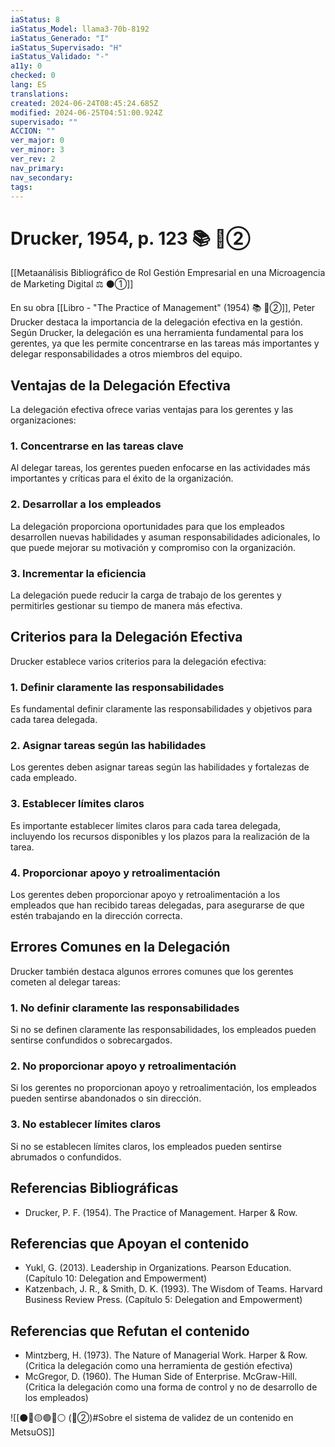 ```yaml
---
iaStatus: 8
iaStatus_Model: llama3-70b-8192
iaStatus_Generado: "I"
iaStatus_Supervisado: "H"
iaStatus_Validado: "-"
a11y: 0
checked: 0
lang: ES
translations: 
created: 2024-06-24T08:45:24.685Z
modified: 2024-06-25T04:51:00.924Z
supervisado: ""
ACCION: ""
ver_major: 0
ver_minor: 3
ver_rev: 2
nav_primary: 
nav_secondary: 
tags:
---
```

# Drucker, 1954, p. 123 📚 🔴②

[[Metaanálisis Bibliográfico de Rol Gestión Empresarial en una Microagencia de Marketing Digital ⚖️ ⚫①]]

En su obra [[Libro - "The Practice of Management" (1954) 📚 🔴②]], Peter Drucker destaca la importancia de la delegación efectiva en la gestión. Según Drucker, la delegación es una herramienta fundamental para los gerentes, ya que les permite concentrarse en las tareas más importantes y delegar responsabilidades a otros miembros del equipo.

## Ventajas de la Delegación Efectiva

La delegación efectiva ofrece varias ventajas para los gerentes y las organizaciones:

### 1. Concentrarse en las tareas clave

Al delegar tareas, los gerentes pueden enfocarse en las actividades más importantes y críticas para el éxito de la organización.

### 2. Desarrollar a los empleados

La delegación proporciona oportunidades para que los empleados desarrollen nuevas habilidades y asuman responsabilidades adicionales, lo que puede mejorar su motivación y compromiso con la organización.

### 3. Incrementar la eficiencia

La delegación puede reducir la carga de trabajo de los gerentes y permitirles gestionar su tiempo de manera más efectiva.

## Criterios para la Delegación Efectiva

Drucker establece varios criterios para la delegación efectiva:

### 1. Definir claramente las responsabilidades

Es fundamental definir claramente las responsabilidades y objetivos para cada tarea delegada.

### 2. Asignar tareas según las habilidades

Los gerentes deben asignar tareas según las habilidades y fortalezas de cada empleado.

### 3. Establecer límites claros

Es importante establecer límites claros para cada tarea delegada, incluyendo los recursos disponibles y los plazos para la realización de la tarea.

### 4. Proporcionar apoyo y retroalimentación

Los gerentes deben proporcionar apoyo y retroalimentación a los empleados que han recibido tareas delegadas, para asegurarse de que estén trabajando en la dirección correcta.

## Errores Comunes en la Delegación

Drucker también destaca algunos errores comunes que los gerentes cometen al delegar tareas:

### 1. No definir claramente las responsabilidades

Si no se definen claramente las responsabilidades, los empleados pueden sentirse confundidos o sobrecargados.

### 2. No proporcionar apoyo y retroalimentación

Si los gerentes no proporcionan apoyo y retroalimentación, los empleados pueden sentirse abandonados o sin dirección.

### 3. No establecer límites claros

Si no se establecen límites claros, los empleados pueden sentirse abrumados o confundidos.

## Referencias Bibliográficas

* Drucker, P. F. (1954). The Practice of Management. Harper & Row.

## Referencias que Apoyan el contenido

* Yukl, G. (2013). Leadership in Organizations. Pearson Education. (Capítulo 10: Delegation and Empowerment)
* Katzenbach, J. R., & Smith, D. K. (1993). The Wisdom of Teams. Harvard Business Review Press. (Capítulo 5: Delegation and Empowerment)

## Referencias que Refutan el contenido

* Mintzberg, H. (1973). The Nature of Managerial Work. Harper & Row. (Critica la delegación como una herramienta de gestión efectiva)
* McGregor, D. (1960). The Human Side of Enterprise. McGraw-Hill. (Critica la delegación como una forma de control y no de desarrollo de los empleados)

![[⚫🔴🟡🟢🔵⚪ (🔴②)#Sobre el sistema de validez de un contenido en MetsuOS]]